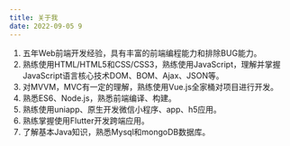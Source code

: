 ```yaml
---
title: 关于我
date: 2022-09-05 9
---
```


1. 五年Web前端开发经验，具有丰富的前端编程能力和排除BUG能力。
2. 熟练使用HTML/HTML5和CSS/CSS3，熟练使用JavaScript，理解并掌握JavaScript语言核心技术DOM、BOM、Ajax、JSON等。
3. 对MVVM，MVC有一定的理解，熟练使用Vue.js全家桶对项目进行开发。
4. 熟悉ES6、Node.js，熟悉前端编译、构建。
5. 熟练使用uniapp、原生开发微信小程序、app、h5应用。
6. 熟练掌握使用Flutter开发跨端应用。
7. 了解基本Java知识，熟悉Mysql和mongoDB数据库。